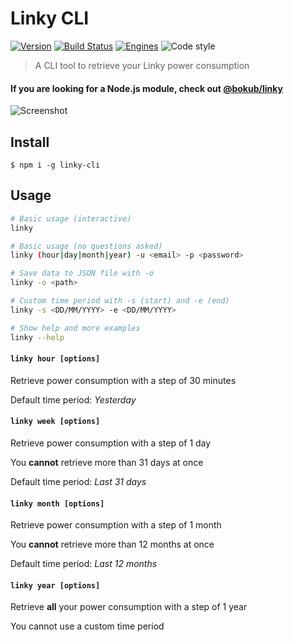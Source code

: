 # Linky CLI

[![Version][version-src]][version-href]
[![Build Status][build-src]][build-href]
[![Engines][engine-src]][engine-href]
![Code style][style-src]

> A CLI tool to retrieve your Linky power consumption

#### If you are looking for a Node.js module, check out  [@bokub/linky](https://github.com/bokub/linky)

![Screenshot](https://i.imgur.com/Ma925qB.png)


## Install

```
$ npm i -g linky-cli
```


## Usage

```sh
# Basic usage (interactive)
linky

# Basic usage (no questions asked)
linky (hour|day|month|year) -u <email> -p <password>

# Save data to JSON file with -o
linky -o <path>

# Custom time period with -s (start) and -e (end)
linky -s <DD/MM/YYYY> -e <DD/MM/YYYY>

# Show help and more examples
linky --help
```

#### `linky hour [options]`

Retrieve power consumption with a step of 30 minutes

Default time period: *Yesterday*

#### `linky week [options]`

Retrieve power consumption with a step of 1 day

You **cannot** retrieve more than 31 days at once

Default time period: *Last 31 days*

#### `linky month [options]`

Retrieve power consumption with a step of 1 month

You **cannot** retrieve more than 12 months at once

Default time period: *Last 12 months*

#### `linky year [options]`

Retrieve **all** your power consumption with a step of 1 year

You cannot use a custom time period

[build-src]: https://flat.badgen.net/travis/bokub/linky-cli
[build-href]: https://travis-ci.org/bokub/linky-cli
[version-src]: https://flat.badgen.net/npm/v/linky-cli?color=cyan
[version-href]: https://www.npmjs.com/package/linky-cli
[engine-src]: https://flat.badgen.net/badge/node/%3E=%207.6.0?color=orange
[engine-href]: https://www.npmjs.com/package/linky-cli
[style-src]: https://flat.badgen.net/badge/code%20style/XO?color=5ED9C7
